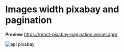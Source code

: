 # Images width pixabay and pagination

<b>Preview</b>
https://react-pixabay-pagination.vercel.app/

<img src='https://repository-images.githubusercontent.com/346763496/9eef0a00-825c-11eb-83c0-33cb16722fce' alt='api pixabay' />
